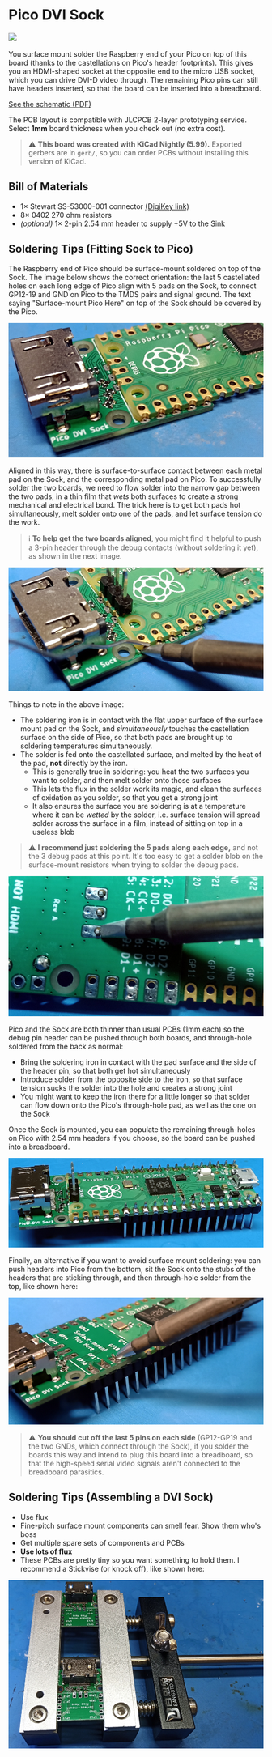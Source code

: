Pico DVI Sock
=============

![](img/board_render.png)

You surface mount solder the Raspberry end of your Pico on top of this board (thanks to the castellations on Pico's header footprints). This gives you an HDMI-shaped socket at the opposite end to the micro USB socket, which you can drive DVI-D video through. The remaining Pico pins can still have headers inserted, so that the board can be inserted into a breadboard.

[See the schematic (PDF)](dvi-sock.pdf)

The PCB layout is compatible with JLCPCB 2-layer prototyping service. Select **1mm** board thickness when you check out (no extra cost).

> :warning: **This board was created with KiCad Nightly (5.99).** Exported gerbers are in `gerb/`, so you can order PCBs without installing this version of KiCad.


Bill of Materials
-----------------

- 1× Stewart SS-53000-001 connector [(DigiKey link)](https://www.digikey.co.uk/product-detail/en/stewart-connector/SS-53000-001/380-SS-53000-001-ND/10492172)
- 8× 0402 270 ohm resistors
- _(optional)_ 1× 2-pin 2.54 mm header to supply +5V to the Sink

Soldering Tips (Fitting Sock to Pico)
-------------------------------------

The Raspberry end of Pico should be surface-mount soldered on top of the Sock. The image below shows the correct orientation: the last 5 castellated holes on each long edge of Pico align with 5 pads on the Sock, to connect GP12-19 and GND on Pico to the TMDS pairs and signal ground. The text saying "Surface-mount Pico Here" on top of the Sock should be covered by the Pico.

![A Pico board rests lightly on top of a sock. The holes on the two boards are lined up so that you can see through both boards at each of the 10 IO pads on the board edges.](img/soldering_01.jpg)

Aligned in this way, there is surface-to-surface contact between each metal pad on the Sock, and the corresponding metal pad on Pico. To successfully solder the two boards, we need to flow solder into the narrow gap between the two pads, in a thin film that *wets* both surfaces to create a strong mechanical and electrical bond. The trick here is to get both pads hot simultaneously, melt solder onto one of the pads, and let surface tension do the work.

> :information_source: **To help get the two boards aligned**, you might find it helpful to push a 3-pin header through the debug contacts (without soldering it yet), as shown in the next image.

![A soldering iron is pressed onto the edge of the Pico board, so that it touches the side of the castellation, and the top of the Sock board surface mount contact.](img/soldering_02.jpg)

Things to note in the above image:

- The soldering iron is in contact with the flat upper surface of the surface mount pad on the Sock, and *simultaneously* touches the castellation surface on the side of Pico, so that both pads are brought up to soldering temperatures simultaneously.
- The solder is fed onto the castellated surface, and melted by the heat of the pad, **not** directly by the iron.
    - This is generally true in soldering: you heat the two surfaces you want to solder, and then melt solder onto those surfaces
    - This lets the flux in the solder work its magic, and clean the surfaces of oxidation as you solder, so that you get a strong joint
    - It also ensures the surface you are soldering is at a temperature where it can be *wetted* by the solder, i.e. surface tension will spread solder across the surface in a film, instead of sitting on top in a useless blob

> :warning: **I recommend just soldering the 5 pads along each edge,** and not the 3 debug pads at this point. It's too easy to get a solder blob on the surface-mount resistors when trying to solder the debug pads.

![Because the sock board is quite thin, a header pushed through the holes on both boards can still be through-hole soldered from the back, in the way you would normally solder at through-hole header.](img/soldering_03.jpg)

Pico and the Sock are both thinner than usual PCBs (1mm each) so the debug pin header can be pushed through both boards, and through-hole soldered from the back as normal:

- Bring the soldering iron in contact with the pad surface and the side of the header pin, so that both get hot simultaneously
- Introduce solder from the opposite side to the iron, so that surface tension sucks the solder into the hole and creates a strong joint
- You might want to keep the iron there for a little longer so that solder can flow down onto the Pico's through-hole pad, as well as the one on the Sock

Once the Sock is mounted, you can populate the remaining through-holes on Pico with 2.54 mm headers if you choose, so the board can be pushed into a breadboard.

![Headers are pushed through the remaining through-holes on Pico from the bottom, and soldered from the top](img/soldering_04.jpg)

Finally, an alternative if you want to avoid surface mount soldering: you can push headers into Pico from the bottom, sit the Sock onto the stubs of the headers that are sticking through, and then through-hole solder from the top, like shown here:

![Headers are pushed through Pico from the bottom. The sock board sits on top of Pico, the opposite arrangement to the first image. The short end of the header just pokes through the aligned through-holes on the two boards.](img/soldering_05.jpg)

> :warning: **You should cut off the last 5 pins on each side** (GP12-GP19 and the two GNDs, which connect through the Sock), if you solder the boards this way and intend to plug this board into a breadboard, so that the high-speed serial video signals aren't connected to the breadboard parasitics.


Soldering Tips (Assembling a DVI Sock)
--------------------------------------

- Use flux
- Fine-pitch surface mount components can smell fear. Show them who's boss
- Get multiple spare sets of components and PCBs
- **Use lots of flux**
- These PCBs are pretty tiny so you want something to hold them. I recommend a Stickvise (or knock off), like shown here:

![A stickvise gripping two smol PCBs and holding them steady for soldering](img/smt_soldering_01.jpg)
